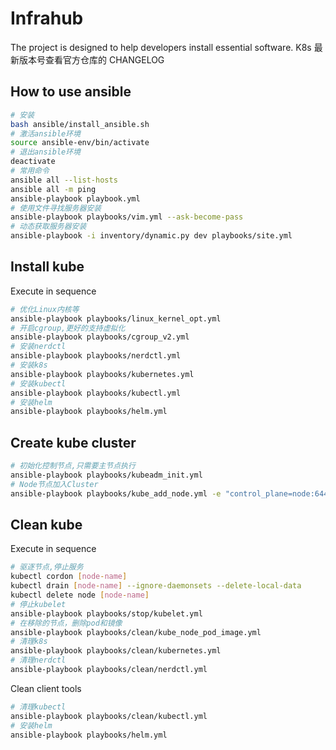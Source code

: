 # Infrahub

The project is designed to help developers install essential software.
K8s 最新版本号查看官方仓库的 CHANGELOG

## How to use ansible

```bash
# 安装
bash ansible/install_ansible.sh
# 激活ansible环境
source ansible-env/bin/activate
# 退出ansible环境
deactivate
# 常用命令
ansible all --list-hosts
ansible all -m ping
ansible-playbook playbook.yml
# 使用文件寻找服务器安装
ansible-playbook playbooks/vim.yml --ask-become-pass
# 动态获取服务器安装
ansible-playbook -i inventory/dynamic.py dev playbooks/site.yml
```

## Install kube

Execute in sequence

```bash
# 优化Linux内核等
ansible-playbook playbooks/linux_kernel_opt.yml
# 开启cgroup,更好的支持虚拟化
ansible-playbook playbooks/cgroup_v2.yml
# 安装nerdctl
ansible-playbook playbooks/nerdctl.yml
# 安装k8s
ansible-playbook playbooks/kubernetes.yml
# 安装kubectl
ansible-playbook playbooks/kubectl.yml
# 安装helm
ansible-playbook playbooks/helm.yml

```

## Create kube cluster

```bash
# 初始化控制节点,只需要主节点执行
ansible-playbook playbooks/kubeadm_init.yml
# Node节点加入Cluster
ansible-playbook playbooks/kube_add_node.yml -e "control_plane=node:6443 kubeadm_token=xxxx.xxxxxxxxxxxx discovery_token_ca_cert_hash=sha256:xxxx is_control_plane=--control-plane"
```

## Clean kube

Execute in sequence

```bash
# 驱逐节点,停止服务
kubectl cordon [node-name]
kubectl drain [node-name] --ignore-daemonsets --delete-local-data
kubectl delete node [node-name]
# 停止kubelet
ansible-playbook playbooks/stop/kubelet.yml
# 在移除的节点，删除pod和镜像
ansible-playbook playbooks/clean/kube_node_pod_image.yml
# 清理k8s
ansible-playbook playbooks/clean/kubernetes.yml
# 清理nerdctl
ansible-playbook playbooks/clean/nerdctl.yml

```

Clean client tools

```bash
# 清理kubectl
ansible-playbook playbooks/clean/kubectl.yml
# 安装helm
ansible-playbook playbooks/helm.yml

```
